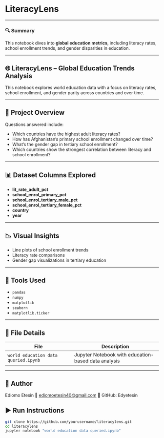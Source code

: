 # LiteracyLens

---

### 🔍 Summary

This notebook dives into **global education metrics**, including literacy rates, school enrollment trends, and gender disparities in education.

---

## 🌐 LiteracyLens – Global Education Trends Analysis

This notebook explores world education data with a focus on literacy rates, school enrollment, and gender parity across countries and over time.

---

## 📌 Project Overview

Questions answered include:

- Which countries have the highest adult literacy rates?
- How has Afghanistan’s primary school enrollment changed over time?
- What’s the gender gap in tertiary school enrollment?
- Which countries show the strongest correlation between literacy and school enrollment?

---

## 📊 Dataset Columns Explored

- **lit_rate_adult_pct**
- **school_enrol_primary_pct**
- **school_enrol_tertiary_male_pct**
- **school_enrol_tertiary_female_pct**
- **country**
- **year**

---

## 📉 Visual Insights

- Line plots of school enrollment trends
- Literacy rate comparisons
- Gender gap visualizations in tertiary education

---

## 🧰 Tools Used

- `pandas`
- `numpy`
- `matplotlib`
- `seaborn`
- `matplotlib.ticker`

---

## 📁 File Details

| File | Description |
|------|-------------|
| `world education data queried.ipynb` | Jupyter Notebook with education-based data analysis |

---

## 👤 Author
Ediomo Etesin
📧 ediomoetesin40@gmail.com
🔗 GitHub: Edyetesin

## ▶️ Run Instructions

```bash
git clone https://github.com/yourusername/literacylens.git
cd literacylens
jupyter notebook "world education data queried.ipynb"
